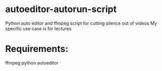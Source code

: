 # autoeditor-autorun-script
Python auto editor and ffmpeg script for cutting silence out of videos
My specific use case is for lectures

# Requirements:
ffmpeg
python autoeditor
